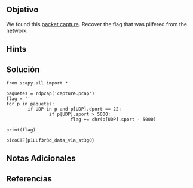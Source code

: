 ## Objetivo
We found this [packet capture](https://jupiter.challenges.picoctf.org/static/b506393b6f9d53b94011df000c534759/capture.pcap). Recover the flag that was pilfered from the network.
## Hints

## Solución

```
from scapy.all import *

paquetes = rdpcap('capture.pcap')
flag = ''
for p in paquetes:
        if UDP in p and p[UDP].dport == 22:
                if p[UDP].sport > 5000:
                        flag += chr(p[UDP].sport - 5000)

print(flag)
```

```
picoCTF{p1LLf3r3d_data_v1a_st3g0}
```
## Notas Adicionales

## Referencias